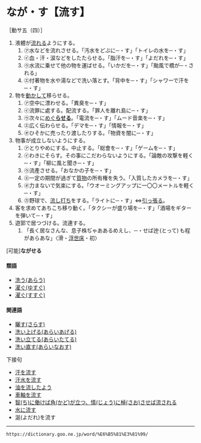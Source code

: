 # なが・す【流す】

［動サ五（四）］
1.  液體が[流れる](ながれる（流れる）)ようにする。    
    1.  ㋐水などを流れさせる。「汚水をどぶに─・す」「トイレの水を─・す」        
    2.  ㋑血・汗・涙などをしたたらせる。「脂汗を─・す」「よだれを─・す」        
    3.  ㋒水流に乗せて他の物を運ばせる。「いかだを─・す」「颱風で橋が─・される」
    4.  ㋓付著物を水や湯などで洗い落とす。「背中を─・す」「シャワーで汗を─・す」
2. 物を[動かして](うごかす（動かす）)移らせる。    
    1.  ㋐空中に漂わせる。「異臭を─・す」        
    2.  ㋑流罪に處する。配流する。「罪人を離れ島に─・す」        
    3.  ㋒次々に[めぐ**らせる**](めぐる（巡る／回る／廻る）)。「電流を─・す」「ムード音楽を─・す」        
    4.  ㋓広く伝わらせる。「デマを─・す」「情報を─・す」        
    5.  ㋔ひそかに売ったり渡したりする。「物資を闇に─・す」        
3. 物事が成立しないようにする。    
    1.  ㋐とりやめにする。中止する。「総會を─・す」「ゲームを─・す」        
    2.  ㋑わきにそらす。その事にこだわらないようにする。「論敵の攻撃を軽く─・す」「柳に風と聞き─・す」        
    3.  ㋒流產させる。「おなかの子を─・す」        
    4.  ㋓一定の期間が過ぎて[質物](https://dictionary.goo.ne.jp/word/%E8%B3%AA%E7%89%A9_%28%E3%81%97%E3%81%A1%E3%82%82%E3%81%A4%29/#jn-97992)の所有権を失う。「入質したカメラを─・す」        
    5.  ㋔力まないで気楽にする。「ウオーミングアップに一〇〇メートルを軽く─・す」
    6.  ㋕野球で、[流し打ち](https://dictionary.goo.ne.jp/word/%E6%B5%81%E3%81%97%E6%89%93%E3%81%A1/#jn-163039)をする。「ライトに─・す」⇔[引っ張る](https://dictionary.goo.ne.jp/word/%E5%BC%95%E3%81%A3%E5%BC%B5%E3%82%8B/#jn-185625)。
4. 客を求めてあちこち移り動く。「タクシーが盛り場を─・す」「酒場をギターを弾いて─・す」
5. 遊郭で居つづける。流連する。    
    1.  「長く居なさんな、息子株ぢゃああるめえし、─・せば迚 (とって) も程があらあな」〈滑・[浮世床](https://dictionary.goo.ne.jp/word/%E6%B5%AE%E4%B8%96%E5%BA%8A/#jn-18208)・初〉
        

\[可能\]**ながせる**

#### 類語

-   [洗う(あらう)](https://dictionary.goo.ne.jp/word/%E6%B4%97%E3%81%86/#jn-7057)
-   [濯ぐ(ゆすぐ)](https://dictionary.goo.ne.jp/word/%E6%BF%AF%E3%81%90_%28%E3%82%86%E3%81%99%E3%81%90%29/#jn-225313)
-   [濯ぐ(すすぐ)](https://dictionary.goo.ne.jp/word/%E6%BF%AF%E3%81%90_%28%E3%81%99%E3%81%99%E3%81%90%29/#jn-118347)

#### 関連語

-   [曬す(さらす)](https://dictionary.goo.ne.jp/word/%E6%99%92%E3%81%99/#jn-89581)
-   [洗い上げる(あらいあげる)](https://dictionary.goo.ne.jp/word/%E6%B4%97%E3%81%84%E4%B8%8A%E3%81%92%E3%82%8B/#jn-7008)
-   [洗い立てる(あらいたてる)](https://dictionary.goo.ne.jp/word/%E6%B4%97%E3%81%84%E7%AB%8B%E3%81%A6%E3%82%8B/#jn-7037)
-   [洗い直す(あらいなおす)](https://dictionary.goo.ne.jp/word/%E6%B4%97%E3%81%84%E7%9B%B4%E3%81%99/#jn-7039)

下接句

-   [汗を流す](https://dictionary.goo.ne.jp/word/%E6%B1%97%E3%82%92%E6%B5%81%E3%81%99/#jn-4303)
-   [汗水を流す](https://dictionary.goo.ne.jp/word/%E6%B1%97%E6%B0%B4%E3%82%92%E6%B5%81%E3%81%99/#jn-4375)
-   [油を流したよう](https://dictionary.goo.ne.jp/word/%E6%B2%B9%E3%82%92%E6%B5%81%E3%81%97%E3%81%9F%E3%82%88%E3%81%86/#jn-5836)
-   [車軸を流す](https://dictionary.goo.ne.jp/word/%E8%BB%8A%E8%BB%B8%E3%82%92%E6%B5%81%E3%81%99/#jn-102121)
-   [智(ち)に働けば角(かど)が立つ、情(じょう)に棹(さお)させば流される](https://dictionary.goo.ne.jp/word/%E6%99%BA%E3%81%AB%E5%83%8D%E3%81%91%E3%81%B0%E8%A7%92%E3%81%8C%E7%AB%8B%E3%81%A4%E6%83%85%E3%81%AB%E6%A3%B9%E3%81%95%E3%81%9B%E3%81%B0%E6%B5%81%E3%81%95%E3%82%8C%E3%82%8B/#jn-140811)
-   [水に流す](https://dictionary.goo.ne.jp/word/%E6%B0%B4%E3%81%AB%E6%B5%81%E3%81%99/#jn-211489)
-   涎(よだれ)を流す

---
`https://dictionary.goo.ne.jp/word/%E6%B5%81%E3%81%99/`